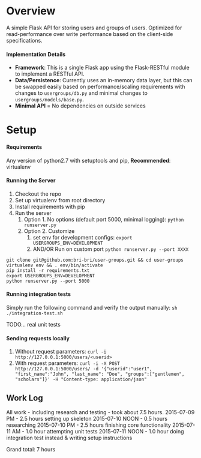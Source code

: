 # Overview
A simple Flask API for storing users and groups of users. Optimized for read-performance over write performance based on the client-side specifications.

#### Implementation Details
* __Framework__: This is a single Flask app using the Flask-RESTful module to implement a RESTful API.
* __Data/Persistence__: Currently uses an in-memory data layer, but this can be swapped easily based on performance/scaling requirements with changes to `usergroups/db.py` and minimal changes to `usergroups/models/base.py`.
* __Minimal API__ = No dependencies on outside services

# Setup
#### Requirements
Any version of python2.7 with setuptools and pip, __Recommended__: virtualenv

#### Running the Server
1. Checkout the repo
2. Set up virtualenv from root directory
3. Install requirements with pip
4. Run the server
    1. Option 1. No options (default port 5000, minimal logging): ```python runserver.py```
    2. Option 2. Customize
        1. set env for development configs: ```export USERGROUPS_ENV=DEVELOPMENT```
        2. AND/OR Run on custom port ```python runserver.py --port XXXX```

```
git clone git@github.com:bri-bri/user-groups.git && cd user-groups
virtualenv env && . env/bin/activate
pip install -r requirements.txt
export USERGROUPS_ENV=DEVELOPMENT
python runserver.py --port 5000
```
#### Running integration tests
Simply run the following command and verify the output manually:
```sh ./integration-test.sh```

TODO... real unit tests

#### Sending requests locally

1. Without request parameters:
```curl -i http://127.0.0.1:5000/users/<userid>```
2. With request parameters:
```curl -i -X POST http://127.0.0.1:5000/users/ -d '{"userid":"user1", "first_name":"John", "last_name": "Doe", "groups":["gentlemen", "scholars"]}' -H "Content-type: application/json"```

## Work Log
All work - including research and testing - took about 7.5 hours.
2015-07-09 PM   - 2.5 hours setting up skeleton
2015-07-10 NOON - 0.5 hours researching
2015-07-10 PM   - 2.5 hours finishing core functionality
2015-07-11 AM   - 1.0 hour attempting unit tests
2015-07-11 NOON - 1.0 hour doing integration test instead & writing setup instructions

Grand total: 7 hours
